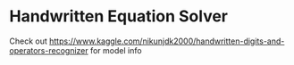 # Handwritten Equation Solver

Check out <https://www.kaggle.com/nikunjdk2000/handwritten-digits-and-operators-recognizer> for model info
